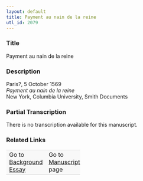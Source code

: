 ```yaml
---  
layout: default  
title: Payment au nain de la reine  
utl_id: 2079
---
```


### Title

Payment au nain de la reine


### Description

<p>Paris?, 5 October 1569<br /><em>Payment au nain de la reine</em><br />
New York, Columbia University, Smith Documents</p>



### Partial Transcription

<p>There is no transcription available for this manuscript.</p>



### Related Links

<table border="0.5" cellpadding="1" cellspacing="1" style="width: 200px; background-color:#F8F8F8;">
    <tbody style="border-color:#ccc">
        <tr style="border-color:#ccc">
            <td>Go to <a href="https://centerfordigitalhumanities.github.io/Newberry-French-paleography/essay/2079" target="_blank">Background Essay</a></td>
            <td>Go to <a href="https://centerfordigitalhumanities.github.io/Newberry-French-paleography/www/record.html?id=2079" target="_blank">Manuscript</a> page</td>
        </tr>
    </tbody>
</table>
